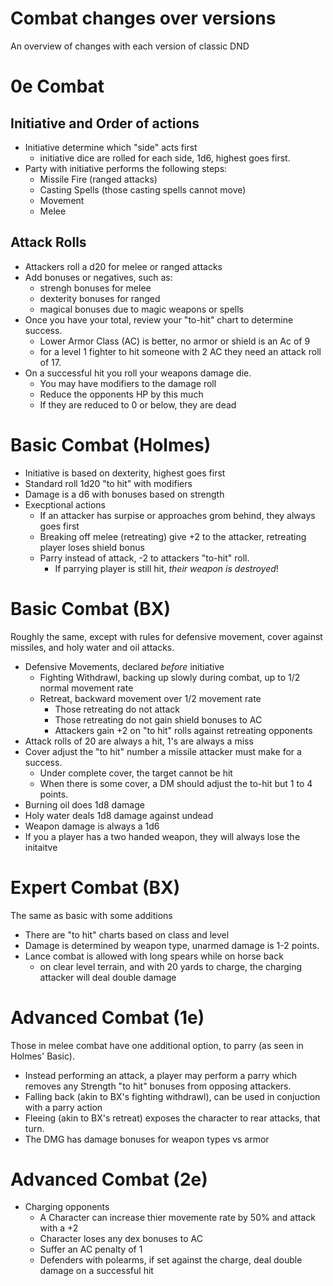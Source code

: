 # Combat changes over versions
An overview of changes with each version of classic DND

# 0e Combat 

## Initiative and Order of actions
- Initiative determine which "side" acts first
  - initiative dice are rolled for each side, 1d6, highest goes first.
- Party with initiative performs the following steps:
  - Missile Fire (ranged attacks)
  - Casting Spells (those casting spells cannot move)
  - Movement
  - Melee

## Attack Rolls
- Attackers roll a d20 for melee or ranged attacks
- Add bonuses or negatives, such as:
  - strengh bonuses for melee
  - dexterity bonuses for ranged
  - magical bonuses due to magic weapons or spells
- Once you have your total, review your "to-hit" chart to determine success.
  - Lower Armor Class (AC) is better, no armor or shield is an Ac of 9
  - for a level 1 fighter to hit someone with 2 AC they need an attack roll of 17.
- On a successful hit you roll your weapons damage die.
  - You may have modifiers to the damage roll
  - Reduce the opponents HP by this much
  - If they are reduced to 0 or below, they are dead

# Basic Combat (Holmes)
- Initiative is based on dexterity, highest goes first
- Standard roll 1d20 "to hit" with modifiers
- Damage is a d6 with bonuses based on strength
- Execptional actions
  - If an attacker has surpise or approaches grom behind, they always goes first
  - Breaking off melee (retreating) give +2 to the attacker, retreating player loses shield bonus
  - Parry instead of attack, -2 to attackers "to-hit" roll.
    - If parrying player is still hit, *their weapon is destroyed*!

# Basic Combat (BX)
Roughly the same, except with rules for defensive movement, cover against missiles, and holy water and oil attacks.
- Defensive Movements, declared *before* initiative
  - Fighting Withdrawl, backing up slowly during combat, up to 1/2 normal movement rate
  - Retreat, backward movement over 1/2 movement rate
    - Those retreating do not attack
    - Those retreating do not gain shield bonuses to AC
    - Attackers gain +2 on "to hit" rolls against retreating opponents
- Attack rolls of 20 are always a hit, 1's are always a miss
- Cover adjust the "to hit" number a missile attacker must make for a success.
  - Under complete cover, the target cannot be hit
  - When there is some cover, a DM should adjust the to-hit but 1 to 4 points. 
- Burning oil does 1d8 damage
- Holy water deals 1d8 damage against undead
- Weapon damage is always a 1d6
- If you a player has a two handed weapon, they will always lose the initaitve

# Expert Combat (BX)
The same as basic with some additions
- There are "to hit" charts based on class and level
- Damage is determined by weapon type, unarmed damage is 1-2 points.
- Lance combat is allowed with long spears while on horse back
  - on clear level terrain, and with 20 yards to charge, the charging attacker will deal double damage

# Advanced Combat (1e)
Those in melee combat have one additional option, to parry (as seen in Holmes' Basic).
- Instead performing an attack, a player may perform a parry which removes any Strength "to hit" bonuses from opposing attackers.
- Falling back (akin to BX's fighting withdrawl), can be used in conjuction with a parry action
- Fleeing (akin to BX's retreat) exposes the character to rear attacks, that turn. 
- The DMG has damage bonuses for weapon types vs armor

# Advanced Combat (2e)
- Charging opponents
  - A Character can increase thier movemente rate by 50% and attack with a +2
  - Character loses any dex bonuses to AC
  - Suffer an AC penalty of 1
  - Defenders with polearms, if set against the charge, deal double damage on a successful hit
